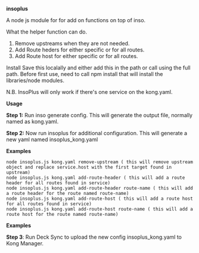 **insoplus**

A node js module for for add on functions on top of inso.

What the helper function can do.

1. Remove upstreams when they are not needed.
2. Add Route heders for either specific or for all routes.
3. Add Route host for either specific or for all routes. 

Install
Save this localally and either add this in the path or call using the full path.
Before first use, need to call npm install that will install the libraries/node modules.

N.B. InsoPlus will only work if there's one service on the kong.yaml.

**Usage**

**Step 1:** Run inso generate config. This will generate the output file, normally named as kong.yaml.

**Step 2:** Now run insoplus for additional configuration. This will generate a new yaml named insoplus_kong.yaml

**Examples**
```
node insoplus.js kong.yaml remove-upstream ( this will remove upstream object and replace service.host with the first target found in upstream)   
node insoplus.js kong.yaml add-route-header ( this will add a route header for all routes found in service)   
node insoplus.js kong.yaml add-route-header route-name ( this will add a route header for the route named route-name)  
node insoplus.js kong.yaml add-route-host ( this will add a route host for all routes found in service)   
node insoplus.js kong.yaml add-route-host route-name ( this will add a route host for the route named route-name)  
```
**Examples**


**Step 3**: Run Deck Sync to upload the new config insoplus_kong.yaml to Kong Manager.




